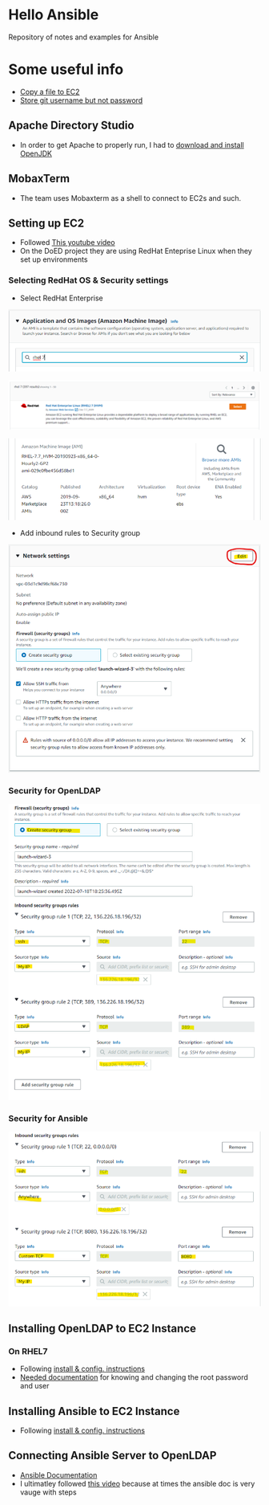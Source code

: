 # Hello Ansible
Repository of notes and examples for Ansible

# Some useful info
* [Copy a file to EC2](https://medium.com/srcecde/copy-file-directory-to-from-ec2-using-scp-secure-copy-685c46636399)
* [Store git username but not password](https://stackoverflow.com/questions/54507296/how-to-have-git-store-only-my-username-and-not-my-password#:~:text=If%20you%20want%20to%20store,the%20URL%20for%20the%20remote.)

## Apache Directory Studio
* In order to get Apache to properly run, I had to [download and install OpenJDK](https://adoptopenjdk.net/)

## MobaxTerm
* The team uses Mobaxterm as a shell to connect to EC2s and such.

## Setting up EC2

* Followed [This youtube video](https://www.youtube.com/watch?v=rIi8Pd5Uvbc)
* On the DoED project they are using RedHat Enteprise Linux when they set up environments

### Selecting RedHat OS & Security settings
* Select RedHat Enterprise

![select redhat](img/five.png)

![select redhat](img/six.png)

![select redhat](img/seven.png)

* Add inbound rules to Security group


![Select Edit](img/two.png)

### Security for OpenLDAP
![configure inbound rule](img/three.png)

### Security for Ansible
![configure inbound rule](img/eight.png)

## Installing OpenLDAP to EC2 Instance

### On RHEL7
* Following [install & config. instructions](https://cyberithub.com/best-steps-to-install-and-configure-openldap-server-on-rhel-centos-7-8/#Step_1_Prerequisites)
* [Needed documentation](https://www.digitalocean.com/community/tutorials/how-to-change-account-passwords-on-an-openldap-server#changing-the-rootdn-password) for knowing and changing the root password and user


## Installing Ansible to EC2 Instance
* Following [install & config. instructions](https://developers.redhat.com/blog/2016/08/15/install-ansible-on-rhel#)

## Connecting Ansible Server to OpenLDAP
* [Ansible Documentation](https://docs.ansible.com/ansible/latest/getting_started/index.html)
* I ultimatley followed [this video](https://youtube.com/watch?v=EGWyN6DMI1g) because at times the ansible doc is very vauge with steps

